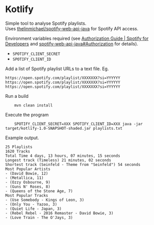 # Kotlify

Simple tool to analyse Spotify playlists.  
Uses [thelinmichael/spotify-web-api-java](https://github.com/thelinmichael/spotify-web-api-java) for Spotify API access.

Environment variables required (see [Authorization Guide | Spotify for Developers](https://developer.spotify.com/documentation/general/guides/authorization-guide/) and [spotify-web-api-java#Authorization](https://github.com/thelinmichael/spotify-web-api-java#Authorization) for details).

- `SPOTIFY_CLIENT_SECRET`
- `SPOTIFY_CLIENT_ID`

Add a list of Spotify playlist URLs to a text file.
Eg.

```
https://open.spotify.com/playlist/XXXXXXX?si=YYYYYY
https://open.spotify.com/playlist/XXXXXXX?si=YYYYYY
https://open.spotify.com/playlist/XXXXXXX?si=YYYYYY
```

Run a build 

```shell script
    mvn clean install
```

Execute the program

```shell script
    SPOTIFY_CLIENT_SECRET=XXX SPOTIFY_CLIENT_ID=XXX java -jar target/kotlify-1.0-SNAPSHOT-shaded.jar playlists.txt
```

Example output.
```
25 Playlists
1620 Tracks
Total Time 4 days, 13 hours, 07 minutes, 15 seconds
Longest track (Timeless) 21 minutes, 02 seconds
Shortest track (Seinfeld - Theme from "Seinfeld") 54 seconds
Most Popular Artists
- (David Bowie, 12)
- (Metallica, 11)
- (Ozzy Osbourne, 9)
- (Guns N' Roses, 8)
- (Queens of the Stone Age, 7)
Most Popular Tracks
- (Use Somebody - Kings of Leon, 3)
- (Only You - Yazoo, 3)
- (Quiet Life - Japan, 3)
- (Rebel Rebel - 2016 Remaster - David Bowie, 3)
- (Love Train - The O'Jays, 3)
```